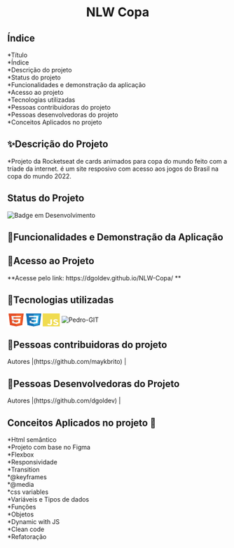 <h1 align="center">NLW Copa</h1>

<h2>Índice</h2>
*Título<br>
*Índice<br>
*Descrição do projeto<br>
*Status do projeto<br>
*Funcionalidades e demonstração da aplicação<br>
*Acesso ao projeto<br>
*Tecnologias utilizadas<br>
*Pessoas contribuidoras do projeto<br>
*Pessoas desenvolvedoras do projeto<br>
*Conceitos Aplicados no projeto<br>

<h2>✨Descrição do Projeto</h2>
*Projeto da Rocketseat de cards animados para copa do mundo feito com a tríade da internet. é um site resposivo com acesso aos jogos do Brasil na copa do mundo 2022.


<h2>Status do Projeto</h2>

![Badge em Desenvolvimento](http://img.shields.io/static/v1?label=STATUS&message=EM%20DESENVOLVIMENTO&color=GREEN&style=for-the-badge)

<h2>🎯Funcionalidades e Demonstração da Aplicação</h2>


<h2>📁Acesso ao Projeto</h2>
 **Acesse pelo link: https://dgoldev.github.io/NLW-Copa/ ** <br>

<h2>🚀Tecnologias utilizadas</h2>
<img align="center" alt="HTML" height="30" width="40" src="https://raw.githubusercontent.com/devicons/devicon/master/icons/html5/html5-original.svg"><img align="center" alt="CSS" height="30" width="40" src="https://raw.githubusercontent.com/devicons/devicon/master/icons/css3/css3-original.svg"><img align="center" alt="Js" height="30" width="40" src="https://raw.githubusercontent.com/devicons/devicon/master/icons/javascript/javascript-plain.svg"> <img align="center" alt="Pedro-GIT" height="30" width="40" src="https://cdn.jsdelivr.net/gh/devicons/devicon/icons/git/git-original.svg" />
<br>
<h2>🔖Pessoas contribuidoras do projeto</h2>
Autores
|(https://github.com/maykbrito) |

<h2>👋Pessoas Desenvolvedoras do Projeto</h2>
Autores
|(https://github.com/dgoldev) |

<h2>Conceitos Aplicados no projeto 👀</h2>

*Html semântico<br>
*Projeto com base no Figma<br>
*Flexbox<br>
*Responsividade<br>
*Transition<br>
*@keyframes<br>
*@media<br>
*css variables<br>
*Variáveis e Tipos de dados<br>
*Funções<br>
*Objetos<br>
*Dynamic with JS<br>
*Clean code<br>
*Refatoração<br>

